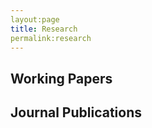 ```yaml
---
layout:page
title: Research
permalink:research
---
```



## Working Papers


## Journal Publications
